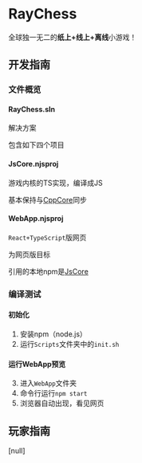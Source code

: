 # RayChess

全球独一无二的**纸上+线上+离线**小游戏！

## 开发指南

### 文件概览

#### RayChess.sln

解决方案

包含如下四个项目

#### JsCore.njsproj

游戏内核的TS实现，编译成JS

基本保持与[CppCore](#CppCore)同步

#### WebApp.njsproj

`React+TypeScript`版网页

为网页版目标

引用的本地npm是[JsCore](#JsCore)

### 编译测试

#### 初始化

1. 安装npm（node.js）
2. 运行`Scripts`文件夹中的`init.sh`

#### 运行WebApp预览

3. 进入`WebApp`文件夹
4. 命令行运行`npm start`
5. 浏览器自动出现，看见网页

## 玩家指南

[null]

